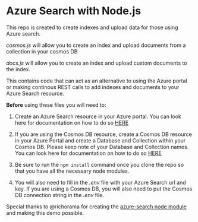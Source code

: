 # Azure Search with Node.js

This repo is created to create indexes and upload data for those using Azure search. 

*cosmos.js* will allow you to create an index and upload documents from a collection in your cosmos DB

*docs.js* will allow you to create an index and upload custom documents to the index. 

This contains code that can act as an alternative to using the Azure portal or making continous REST calls to add indexes and documents to your Azure Search resource.

**Before** using these files you will need to:
1. Create an Azure Search resource in your Azure portal. You can look here for documentation on how to do so [HERE](https://docs.microsoft.com/en-us/azure/search/search-create-service-portal)

2. If you are using the Cosmos DB resource, create a Cosmos DB resource in your Azure Portal and create a Database and Collection within your Cosmos DB. Please keep note of your Database and Collection names. You can look here for documentation on how to do so [HERE](https://docs.microsoft.com/en-us/azure/cosmos-db/tutorial-develop-sql-api-dotnet)

3. Be sure to run the `npm install` command once you clone the repo so that you have all the necessary node modules.

4. You will also need to fill in the *.env* file with your Azure Search url and key. If you are using a Cosmos DB, you will also need to put the Cosmos DB connection string in the *.env* file.

Special thanks to @richorama for creating the [azure-search node module](https://www.npmjs.com/package/azure-search) and making this demo possible.
